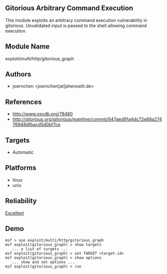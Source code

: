 ## Gitorious Arbitrary Command Execution

This module exploits an arbitrary command execution 
vulnerability in gitorious. Unvalidated input is passed to 
the shell allowing command execution.


## Module Name
exploit/multi/http/gitorious_graph

## Authors
* joernchen <joernchen[at]phenoelit.de>


## References
* http://www.osvdb.org/78480
* http://gitorious.org/gitorious/mainline/commit/647aed91a4dc72e88a27476948dfbacd5d0bf7ce



## Targets
* Automatic


## Platforms
* linux
* unix

## Reliability
[Excellent](https://github.com/rapid7/metasploit-framework/wiki/Exploit-Ranking)

## Demo

```
msf > use exploit/multi/http/gitorious_graph
msf exploit(gitorious_graph) > show targets
   ... a list of targets ...
msf exploit(gitorious_graph) > set TARGET <target-id>
msf exploit(gitorious_graph) > show options
   ... show and set options ...
msf exploit(gitorious_graph) > run
```
    
    
